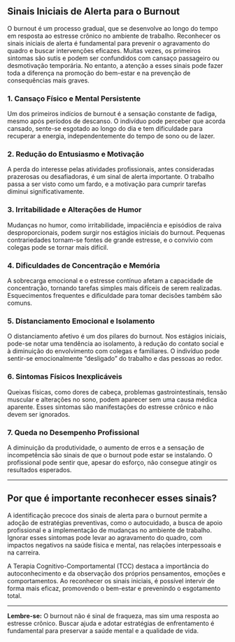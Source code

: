 ## Sinais Iniciais de Alerta para o Burnout

O burnout é um processo gradual, que se desenvolve ao longo do tempo em resposta ao estresse crônico no ambiente de trabalho. Reconhecer os sinais iniciais de alerta é fundamental para prevenir o agravamento do quadro e buscar intervenções eficazes. Muitas vezes, os primeiros sintomas são sutis e podem ser confundidos com cansaço passageiro ou desmotivação temporária. No entanto, a atenção a esses sinais pode fazer toda a diferença na promoção do bem-estar e na prevenção de consequências mais graves.

### 1. **Cansaço Físico e Mental Persistente**

Um dos primeiros indícios de burnout é a sensação constante de fadiga, mesmo após períodos de descanso. O indivíduo pode perceber que acorda cansado, sente-se esgotado ao longo do dia e tem dificuldade para recuperar a energia, independentemente do tempo de sono ou de lazer.

### 2. **Redução do Entusiasmo e Motivação**

A perda do interesse pelas atividades profissionais, antes consideradas prazerosas ou desafiadoras, é um sinal de alerta importante. O trabalho passa a ser visto como um fardo, e a motivação para cumprir tarefas diminui significativamente.

### 3. **Irritabilidade e Alterações de Humor**

Mudanças no humor, como irritabilidade, impaciência e episódios de raiva desproporcionais, podem surgir nos estágios iniciais do burnout. Pequenas contrariedades tornam-se fontes de grande estresse, e o convívio com colegas pode se tornar mais difícil.

### 4. **Dificuldades de Concentração e Memória**

A sobrecarga emocional e o estresse contínuo afetam a capacidade de concentração, tornando tarefas simples mais difíceis de serem realizadas. Esquecimentos frequentes e dificuldade para tomar decisões também são comuns.

### 5. **Distanciamento Emocional e Isolamento**

O distanciamento afetivo é um dos pilares do burnout. Nos estágios iniciais, pode-se notar uma tendência ao isolamento, à redução do contato social e à diminuição do envolvimento com colegas e familiares. O indivíduo pode sentir-se emocionalmente “desligado” do trabalho e das pessoas ao redor.

### 6. **Sintomas Físicos Inexplicáveis**

Queixas físicas, como dores de cabeça, problemas gastrointestinais, tensão muscular e alterações no sono, podem aparecer sem uma causa médica aparente. Esses sintomas são manifestações do estresse crônico e não devem ser ignorados.

### 7. **Queda no Desempenho Profissional**

A diminuição da produtividade, o aumento de erros e a sensação de incompetência são sinais de que o burnout pode estar se instalando. O profissional pode sentir que, apesar do esforço, não consegue atingir os resultados esperados.

---

## Por que é importante reconhecer esses sinais?

A identificação precoce dos sinais de alerta para o burnout permite a adoção de estratégias preventivas, como o autocuidado, a busca de apoio profissional e a implementação de mudanças no ambiente de trabalho. Ignorar esses sintomas pode levar ao agravamento do quadro, com impactos negativos na saúde física e mental, nas relações interpessoais e na carreira.

A Terapia Cognitivo-Comportamental (TCC) destaca a importância do autoconhecimento e da observação dos próprios pensamentos, emoções e comportamentos. Ao reconhecer os sinais iniciais, é possível intervir de forma mais eficaz, promovendo o bem-estar e prevenindo o esgotamento total.

---

**Lembre-se:** O burnout não é sinal de fraqueza, mas sim uma resposta ao estresse crônico. Buscar ajuda e adotar estratégias de enfrentamento é fundamental para preservar a saúde mental e a qualidade de vida.